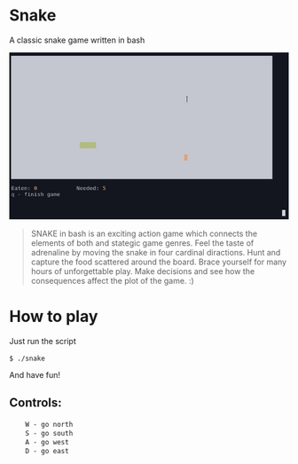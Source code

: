 # Snake

A classic snake game written in bash

![logo](logo.gif)


> SNAKE in bash is an exciting action game which connects the elements of both
> and stategic game genres. Feel the taste of adrenaline by moving the snake
> in four cardinal diractions. Hunt and capture the food scattered around
> the board. Brace yourself for many hours of unforgettable play. Make
> decisions and see how the consequences affect the plot of the game.
> :)

# How to play

Just run the script

```
$ ./snake
```

And have fun!

## Controls:

```
    W - go north
    S - go south
    A - go west
    D - go east
```

